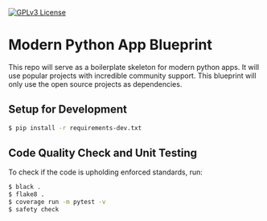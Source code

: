 [![GPLv3 License](https://img.shields.io/badge/License-GPL%20v3-yellow.svg)](https://opensource.org/licenses/)

# Modern Python App Blueprint
This repo will serve as a boilerplate skeleton for modern python apps. It will use popular projects with incredible community support. This blueprint will only use the open source projects as dependencies.

## Setup for Development
```bash
$ pip install -r requirements-dev.txt
```

## Code Quality Check and Unit Testing
To check if the code is upholding enforced standards, run:
```bash
$ black .
$ flake8 .
$ coverage run -m pytest -v
$ safety check
```
